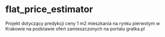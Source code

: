 # flat_price_estimator
Projekt dotyczący predykcji ceny 1 m2 mieszkania na rynku pierwotym w Krakowie na podstawie ofert zamieszczonych na portalu gratka.pl
